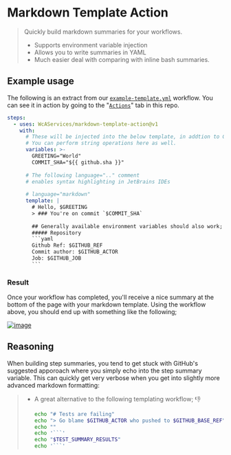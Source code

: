 # Markdown Template Action

> Quickly build markdown summaries for your workflows.
> - Supports environment variable injection
> - Allows you to write summaries in YAML
> - Much easier deal with comparing with inline bash summaries.

## Example usage
The following is an extract from our [`example-template.yml`](.github/workflows/example-template.yml) workflow.
You can see it in action by going to the 
"[`Actions`](https://github.com/WcAServices/markdown-template-action/actions/workflows/example-template.yml)"
tab in this repo.
````yaml
steps:
  - uses: WcAServices/markdown-template-action@v1
    with:
      # These will be injected into the below template, in addtion to GitHub's standard variables.
      # You can perform string operations here as well.
      variables: >-
        GREETING="World"
        COMMIT_SHA="${{ github.sha }}"
        
      # The following language=".." comment
      # enables syntax highlighting in JetBrains IDEs
        
      # language="markdown"
      template: |
        # Hello, $GREETING
        > ### You're on commit `$COMMIT_SHA`            
          
        ## Generally available environment variables should also work;
        ##### Repository
        ```yaml
        Github Ref: $GITHUB_REF
        Commit author: $GITHUB_ACTOR
        Job: $GITHUB_JOB
        ```
````

### Result
Once your workflow has completed, you'll receive a nice summary at the bottom of the page with your markdown template. Using the workflow above, you should end up with something like the following;

[![image](https://user-images.githubusercontent.com/4034561/215385906-e03c34d9-25ef-4d92-a377-001ec6ef37c6.png)](https://github.com/WcAServices/markdown-template-action/actions/runs/4040501150/attempts/1#summary-10964953140)


## Reasoning
When building step summaries, you tend to get stuck with GitHub's suggested apporoach where you simply echo into the step summary variable.
This can quickly get very verbose when you get into slightly more advanced markdown formatting:

> - A great alternative to the following templating workflow; 👎
> 
>    ````bash
>    echo "# Tests are failing"                                         >> $GITHUB_STEP_SUMMARY
>    echo "> Go blame $GITHUB_ACTOR who pushed to $GITHUB_BASE_REF"     >> $GITHUB_STEP_SUMMARY
>    echo ""                                                            >> $GITHUB_STEP_SUMMARY
>    echo '```'                                                         >> $GITHUB_STEP_SUMMARY
>    echo "$TEST_SUMMARY_RESULTS"                                       >> $GITHUB_STEP_SUMMARY
>    echo '```'                                                         >> $GITHUB_STEP_SUMMARY
>    ````
